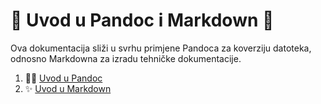 # 🍕 Uvod u Pandoc i Markdown 🍕
Ova dokumentacija sliži u svrhu primjene Pandoca za koverziju datoteka, odnosno Markdowna za izradu tehničke dokumentacije.

1. 🍄‍🟫 [Uvod u Pandoc](docs/02-pandoc-primjeri-konverzije.md)
2. ✨ [Uvod u Markdown](docs/01-markdown-primjeri.md)



